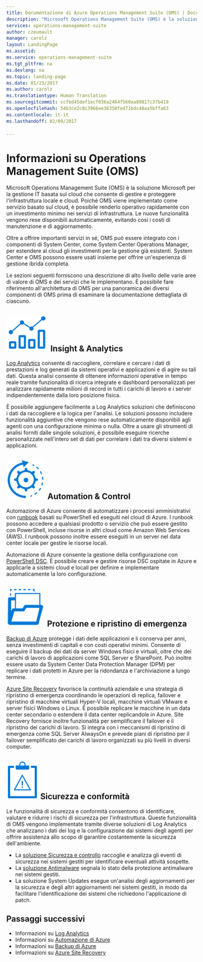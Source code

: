 ```yaml
---
title: Documentazione di Azure Operations Management Suite (OMS) | Documentazione Microsoft
description: "Microsoft Operations Management Suite (OMS) è la soluzione Microsoft per la gestione IT basata sul cloud che consente di gestire e proteggere l'infrastruttura locale e cloud. Questo articolo identifica i diversi servizi inclusi in OMS e fornisce i collegamenti al contenuto dettagliato."
services: operations-management-suite
author: czeumault
manager: carolz
layout: LandingPage
ms.assetid: 
ms.service: operations-management-suite
ms.tgt_pltfrm: na
ms.devlang: na
ms.topic: landing-page
ms.date: 01/23/2017
ms.author: carolz
ms.translationtype: Human Translation
ms.sourcegitcommit: ccfbd45def1ecf036a2464f560aa89817c37b419
ms.openlocfilehash: 54b3ce2c8c3966ee36350fed71bdc48aa5bffa63
ms.contentlocale: it-it
ms.lasthandoff: 02/09/2017

---
```

# <a name="what-is-operations-management-suite-oms"></a>Informazioni su Operations Management Suite (OMS)
Microsoft Operations Management Suite (OMS) è la soluzione Microsoft per la gestione IT basata sul cloud che consente di gestire e proteggere l'infrastruttura locale e cloud.  Poiché OMS viene implementato come servizio basato sul cloud, è possibile renderlo operativo rapidamente con un investimento minimo nei servizi di infrastruttura.  Le nuove funzionalità vengono rese disponibili automaticamente, evitando così i costi di manutenzione e di aggiornamento.

Oltre a offrire importanti servizi in sé, OMS può essere integrato con i componenti di System Center, come System Center Operations Manager, per estendere al cloud gli investimenti per la gestione già esistenti.  System Center e OMS possono essere usati insieme per offrire un'esperienza di gestione ibrida completa.

Le sezioni seguenti forniscono una descrizione di alto livello delle varie aree di valore di OMS e dei servizi che le implementano.  È possibile fare riferimento all'architettura di OMS per una panoramica dei diversi componenti di OMS prima di esaminare la documentazione dettagliata di ciascuno.

## <a name="insight-and-analyticsmediaoperations-management-suite-overviewicon-insight-analyticspng-insight-and-analytics"></a>![Insight & Analytics](media/operations-management-suite-overview/icon-insight-analytics.png) Insight & Analytics
[Log Analytics](http://azure.microsoft.com/documentation/services/log-analytics) consente di raccogliere, correlare e cercare i dati di prestazioni e log generati da sistemi operativi e applicazioni e di agire su tali dati. Questa analisi consente di ottenere informazioni operative in tempo reale tramite funzionalità di ricerca integrate e dashboard personalizzati per analizzare rapidamente milioni di record in tutti i carichi di lavoro e i server indipendentemente dalla loro posizione fisica.

È possibile aggiungere facilmente a Log Analytics soluzioni che definiscono i dati da raccogliere e la logica per l'analisi.  Le soluzioni possono includere funzionalità aggiuntive che vengono rese automaticamente disponibili agli agenti con una configurazione minima o nulla.  Oltre a usare gli strumenti di analisi forniti dalle singole soluzioni, è possibile eseguire ricerche personalizzate nell'intero set di dati per correlare i dati tra diversi sistemi e applicazioni.  

## <a name="automation--controlmediaoperations-management-suite-overviewicon-automation-controlpng-automation--control"></a>![Automation & Control](media/operations-management-suite-overview/icon-automation-control.png) Automation & Control
Automazione di Azure consente di automatizzare i processi amministrativi con [runbook](../automation/automation-runbook-types.md) basati su PowerShell ed eseguiti nel cloud di Azure.  I runbook possono accedere a qualsiasi prodotto o servizio che può essere gestito con PowerShell, incluse risorse in altri cloud come Amazon Web Services (AWS).  I runbook possono inoltre essere eseguiti in un server nel data center locale per gestire le risorse locali.

Automazione di Azure consente la gestione della configurazione con [PowerShell DSC](../automation/automation-dsc-overview.md).  È possibile creare e gestire risorse DSC ospitate in Azure e applicarle a sistemi cloud e locali per definire e implementare automaticamente la loro configurazione.

## <a name="protection-and-recoverymediaoperations-management-suite-overviewicon-protection-recoverypng-protection-and-disaster-recovery"></a>![Protezione e ripristino](media/operations-management-suite-overview/icon-protection-recovery.png) Protezione e ripristino di emergenza
[Backup di Azure](http://azure.microsoft.com/documentation/services/backup) protegge i dati delle applicazioni e li conserva per anni, senza investimenti di capitali e con costi operativi minimi.  Consente di eseguire il backup dei dati da server Windows fisici e virtuali, oltre che dei carichi di lavoro di applicazioni come SQL Server e SharePoint.  Può inoltre essere usato da System Center Data Protection Manager (DPM) per replicare i dati protetti in Azure per la ridondanza e l'archiviazione a lungo termine.

[Azure Site Recovery](http://azure.microsoft.com/documentation/services/site-recovery) favorisce la continuità aziendale e una strategia di ripristino di emergenza coordinando le operazioni di replica, failover e ripristino di macchine virtuali Hyper-V locali, macchine virtuali VMware e server fisici Windows o Linux. È possibile replicare le macchine in un data center secondario o estendere il data center replicandole in Azure. Site Recovery fornisce inoltre funzionalità per semplificare il failover e il ripristino dei carichi di lavoro. Si integra con i meccanismi di ripristino di emergenza come SQL Server AlwaysOn e prevede piani di ripristino per il failover semplificato dei carichi di lavoro organizzati su più livelli in diversi computer.

## <a name="oms-security-and-compliancemediaoperations-management-suite-overviewicon-security-compliancepng-security-and-compliance"></a>![Sicurezza e conformità di OMS](media/operations-management-suite-overview/icon-security-compliance.png) Sicurezza e conformità
Le funzionalità di sicurezza e conformità consentono di identificare, valutare e ridurre i rischi di sicurezza per l'infrastruttura.  Queste funzionalità di OMS vengono implementate tramite diverse soluzioni di Log Analytics che analizzano i dati dei log e la configurazione dai sistemi degli agenti per offrire assistenza allo scopo di garantire costantemente la sicurezza dell'ambiente.

* La [soluzione Sicurezza e controllo](oms-security-getting-started.md) raccoglie e analizza gli eventi di sicurezza nei sistemi gestiti per identificare eventuali attività sospette.
* La [soluzione Antimalware](../log-analytics/log-analytics-malware.md) segnala lo stato della protezione antimalware nei sistemi gestiti.  
* La soluzione System Updates esegue un'analisi degli aggiornamenti per la sicurezza e degli altri aggiornamenti nei sistemi gestiti, in modo da facilitare l'identificazione dei sistemi che richiedono l'applicazione di patch.

## <a name="next-steps"></a>Passaggi successivi
* Informazioni su [Log Analytics](http://azure.microsoft.com/documentation/services/log-analytics)
* Informazioni su [Automazione di Azure](../automation/automation-intro.md)
* Informazioni su [Backup di Azure](http://azure.microsoft.com/documentation/services/backup)
* Informazioni su [Azure Site Recovery](http://azure.microsoft.com/documentation/services/site-recovery)


